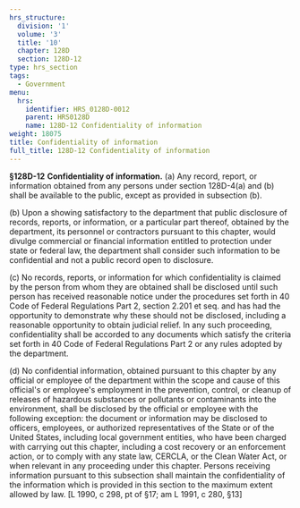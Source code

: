 ```yaml
---
hrs_structure:
  division: '1'
  volume: '3'
  title: '10'
  chapter: 128D
  section: 128D-12
type: hrs_section
tags:
  - Government
menu:
  hrs:
    identifier: HRS_0128D-0012
    parent: HRS0128D
    name: 128D-12 Confidentiality of information
weight: 18075
title: Confidentiality of information
full_title: 128D-12 Confidentiality of information
---
```

**§128D-12** **Confidentiality of information.** (a) Any record, report, or information obtained from any persons under section 128D-4(a) and (b) shall be available to the public, except as provided in subsection (b).

(b) Upon a showing satisfactory to the department that public disclosure of records, reports, or information, or a particular part thereof, obtained by the department, its personnel or contractors pursuant to this chapter, would divulge commercial or financial information entitled to protection under state or federal law, the department shall consider such information to be confidential and not a public record open to disclosure.

(c) No records, reports, or information for which confidentiality is claimed by the person from whom they are obtained shall be disclosed until such person has received reasonable notice under the procedures set forth in 40 Code of Federal Regulations Part 2, section 2.201 et seq. and has had the opportunity to demonstrate why these should not be disclosed, including a reasonable opportunity to obtain judicial relief. In any such proceeding, confidentiality shall be accorded to any documents which satisfy the criteria set forth in 40 Code of Federal Regulations Part 2 or any rules adopted by the department.

(d) No confidential information, obtained pursuant to this chapter by any official or employee of the department within the scope and cause of this official's or employee's employment in the prevention, control, or cleanup of releases of hazardous substances or pollutants or contaminants into the environment, shall be disclosed by the official or employee with the following exception: the document or information may be disclosed to officers, employees, or authorized representatives of the State or of the United States, including local government entities, who have been charged with carrying out this chapter, including a cost recovery or an enforcement action, or to comply with any state law, CERCLA, or the Clean Water Act, or when relevant in any proceeding under this chapter. Persons receiving information pursuant to this subsection shall maintain the confidentiality of the information which is provided in this section to the maximum extent allowed by law. [L 1990, c 298, pt of §17; am L 1991, c 280, §13]